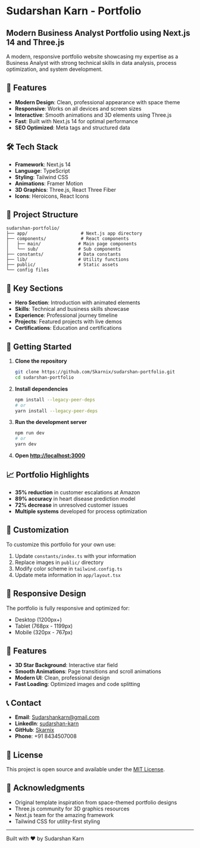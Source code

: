 # Sudarshan Karn - Portfolio

## Modern Business Analyst Portfolio using Next.js 14 and Three.js

A modern, responsive portfolio website showcasing my expertise as a Business Analyst with strong technical skills in data analysis, process optimization, and system development.

## 🚀 Features

- **Modern Design**: Clean, professional appearance with space theme
- **Responsive**: Works on all devices and screen sizes
- **Interactive**: Smooth animations and 3D elements using Three.js
- **Fast**: Built with Next.js 14 for optimal performance
- **SEO Optimized**: Meta tags and structured data

## 🛠 Tech Stack

- **Framework**: Next.js 14
- **Language**: TypeScript
- **Styling**: Tailwind CSS
- **Animations**: Framer Motion
- **3D Graphics**: Three.js, React Three Fiber
- **Icons**: Heroicons, React Icons

## 📁 Project Structure

```
sudarshan-portfolio/
├── app/                    # Next.js app directory
├── components/             # React components
│   ├── main/              # Main page components
│   └── sub/               # Sub components
├── constants/             # Data constants
├── lib/                   # Utility functions
├── public/                # Static assets
└── config files
```

## 🎯 Key Sections

- **Hero Section**: Introduction with animated elements
- **Skills**: Technical and business skills showcase
- **Experience**: Professional journey timeline
- **Projects**: Featured projects with live demos
- **Certifications**: Education and certifications

## 🚀 Getting Started

1. **Clone the repository**
   ```bash
   git clone https://github.com/Skarnix/sudarshan-portfolio.git
   cd sudarshan-portfolio
   ```

2. **Install dependencies**
   ```bash
   npm install --legacy-peer-deps
   # or
   yarn install --legacy-peer-deps
   ```

3. **Run the development server**
   ```bash
   npm run dev
   # or
   yarn dev
   ```

4. **Open [http://localhost:3000](http://localhost:3000)**

## 📈 Portfolio Highlights

- **35% reduction** in customer escalations at Amazon
- **89% accuracy** in heart disease prediction model
- **72% decrease** in unresolved customer issues
- **Multiple systems** developed for process optimization

## 🔧 Customization

To customize this portfolio for your own use:

1. Update `constants/index.ts` with your information
2. Replace images in `public/` directory
3. Modify color scheme in `tailwind.config.ts`
4. Update meta information in `app/layout.tsx`

## 📱 Responsive Design

The portfolio is fully responsive and optimized for:
- Desktop (1200px+)
- Tablet (768px - 1199px)
- Mobile (320px - 767px)

## 🎨 Features

- **3D Star Background**: Interactive star field
- **Smooth Animations**: Page transitions and scroll animations
- **Modern UI**: Clean, professional design
- **Fast Loading**: Optimized images and code splitting

## 📞 Contact

- **Email**: Sudarshankarn@gmail.com
- **LinkedIn**: [sudarshan-karn](https://linkedin.com/in/sudarshan-karn)
- **GitHub**: [Skarnix](https://github.com/Skarnix)
- **Phone**: +91 8434507008

## 📄 License

This project is open source and available under the [MIT License](LICENSE).

## 🙏 Acknowledgments

- Original template inspiration from space-themed portfolio designs
- Three.js community for 3D graphics resources
- Next.js team for the amazing framework
- Tailwind CSS for utility-first styling

---

Built with ❤️ by Sudarshan Karn